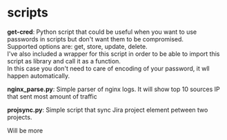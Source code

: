 # scripts
**get-cred**: Python script that could be useful when you want to use passwords in scripts but don't want them to be compromised.<br />
Supported options are: get, store, update, delete.<br />
I've also included a wrapper for this script in order to be able to import this script as library and call it as a function.<br />
In this case you don't need to care of encoding of your password, it wll happen automatically.<br />

 **nginx_parse.py**: Simple parser of nginx logs. It will show top 10 sources IP that sent most amount of traffic<br />

 **projsync.py**: Simple script that sync Jira project element petween two projects.<br />

 Will be more

